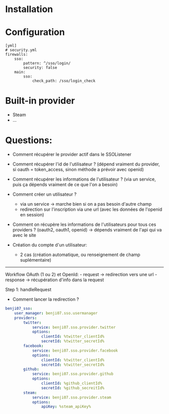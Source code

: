 # Installation

# Configuration

    [yml]
    # security.yml
    firewalls:
        sso:
            pattern: ^/sso/login/
            security: false
        main:
            sso:
                check_path: /sso/login_check

# Built-in provider

- Steam
- ...




# Questions:

- Comment récupérer le provider actif dans le SSOListener
- Comment récupérer l'id de l'utilisateur ? (dépend vraiment du provider, si oauth = token_access, sinon méthode a prévoir avec openid)
- Comment récupérer les informations de l'utilisateur ? (via un service, puis ça dépends vraiment de ce que l'on a besoin)
- Comment créer un utilisateur ?
    - via un service -> marche bien si on a pas besoin d'autre champ
    - redirection sur l'inscription via une url (avec les données de l'openid en session)
- Comment on récupère les informations de l'utilisateurs pour tous ces providers ? (oauth2, oauth1, openid)
    -> dépends vraiment de l'api qui va avec le site

- Création du compte d'un utilisateur:
    - 2 cas (création automatique, ou renseignement de champ suplémentaire)


---------------------

Workflow OAuth (1 ou 2) et OpenId:
    - request -> redirection vers une url
    - response -> récupération d'info dans la request




Step 1: handleRequest
- Comment lancer la redirection ?

```yml
benji07_sso:
    user_manager: benji07.sso.usermanager
    providers:
        twitter:
            service: benji07.sso.provider.twitter
            options:
                clientId: %twitter_clientId%
                secretId: %twitter_secretId%
        facebook:
            service: benji07.sso.provider.facebook
            options:
                clientId: %twitter_clientId%
                secretId: %twitter_secretId%
        github:
            service: benji07.sso.provider.github
            options:
                clientId: %github_clientId%
                secretId: %github_secreitId%
        steam:
            service: benji07.sso.provider.steam
            options:
                apiKey: %steam_apiKey%
```